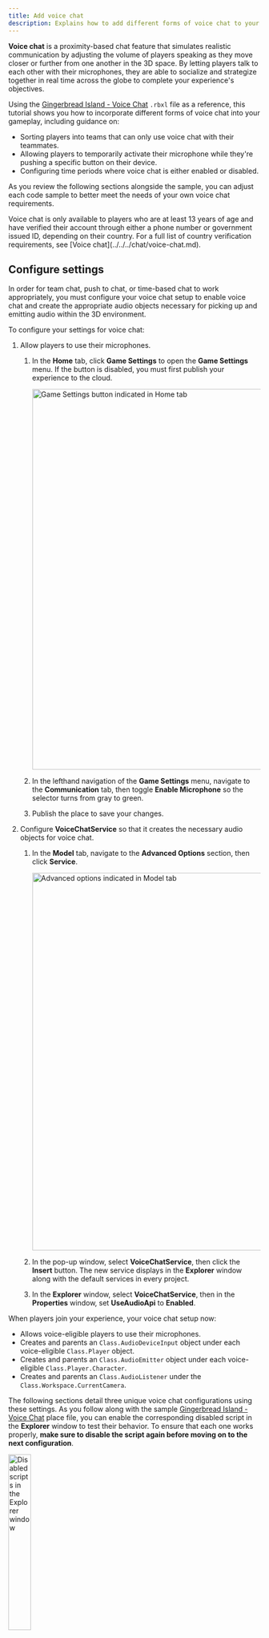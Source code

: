 ```yaml
---
title: Add voice chat
description: Explains how to add different forms of voice chat to your experiences.
---
```


**Voice chat** is a proximity-based chat feature that simulates realistic communication by adjusting the volume of players speaking as they move closer or further from one another in the 3D space. By letting players talk to each other with their microphones, they are able to socialize and strategize together in real time across the globe to complete your experience's objectives.

Using the [Gingerbread Island - Voice Chat](https://www.roblox.com/games/91891961746476/Gingerbread-Island-Voice-Chat) `.rbxl` file as a reference, this tutorial shows you how to incorporate different forms of voice chat into your gameplay, including guidance on:

- Sorting players into teams that can only use voice chat with their teammates.
- Allowing players to temporarily activate their microphone while they're pushing a specific button on their device.
- Configuring time periods where voice chat is either enabled or disabled.

As you review the following sections alongside the sample, you can adjust each code sample to better meet the needs of your own voice chat requirements.

<Alert severity="info">
Voice chat is only available to players who are at least 13 years of age and have verified their account through either a phone number or government issued ID, depending on their country. For a full list of country verification requirements, see [Voice chat](../../../chat/voice-chat.md).
</Alert>

## Configure settings

In order for team chat, push to chat, or time-based chat to work appropriately, you must configure your voice chat setup to enable voice chat and create the appropriate audio objects necessary for picking up and emitting audio within the 3D environment.

To configure your settings for voice chat:

1. Allow players to use their microphones.
   1. In the **Home** tab, click **Game Settings** to open the **Game Settings** menu. If the button is disabled, you must first publish your experience to the cloud.

      <img src="../../../assets/studio/general/Home-Tab-Game-Settings.png" width="760" alt="Game Settings button indicated in Home tab" />

   1. In the lefthand navigation of the **Game Settings** menu, navigate to the **Communication** tab, then toggle **Enable Microphone** so the selector turns from gray to green.
   1. Publish the place to save your changes.
1. Configure **VoiceChatService** so that it creates the necessary audio objects for voice chat.
   1. In the **Model** tab, navigate to the **Advanced Options** section, then click **Service**.

      <img src="../../../assets/studio/general/Model-Tab-Advanced-Options.png" width="754" alt="Advanced options indicated in Model tab" />

   1. In the pop-up window, select **VoiceChatService**, then click the **Insert** button. The new service displays in the **Explorer** window along with the default services in every project.
   1. In the **Explorer** window, select **VoiceChatService**, then in the **Properties** window, set **UseAudioApi** to **Enabled**.

When players join your experience, your voice chat setup now:

- Allows voice-eligible players to use their microphones.
- Creates and parents an `Class.AudioDeviceInput` object under each voice-eligible `Class.Player` object.
- Creates and parents an `Class.AudioEmitter` object under each voice-eligible `Class.Player.Character`.
- Creates and parents an `Class.AudioListener` under the `Class.Workspace.CurrentCamera`.

The following sections detail three unique voice chat configurations using these settings. As you follow along with the sample [Gingerbread Island - Voice Chat](https://www.roblox.com/games/91891961746476/Gingerbread-Island-Voice-Chat) place file, you can enable the corresponding disabled script in the **Explorer** window to test their behavior. To ensure that each one works properly, **make sure to disable the script again before moving on to the next configuration**.

<img src="../../../assets/tutorials/add-voice-chat/DisabledScripts.jpg" width="30%" alt="Disabled scripts in the Explorer window" />

## Add team chat

**Team chat** is a voice chat configuration in which only players on the same team can speak or hear one another in an experience. Integrating team chat into your gameplay is useful when you want players to collaborate and strategize together to solve problems in the experiences, such as coordinating information for enemy team positions, resources, and assignments.

To recreate the team voice chat in the sample [Gingerbread Island - Voice Chat](https://www.roblox.com/games/91891961746476/Gingerbread-Island-Voice-Chat) place file:

1. In the **Explorer** window, insert a **Script** into **ServerScriptService**.
1. Rename the script **TeamChat**, then paste the following code into the script:

   ``` lua
   local Teams = game:GetService("Teams")
   local Players = game:GetService("Players")

   local redTeam = Instance.new("Team", Teams)
   redTeam.TeamColor = BrickColor.new("Bright red")
   redTeam.AutoAssignable = true
   redTeam.Name = "Red Team"

   local blueTeam = Instance.new("Team", Teams)
   blueTeam.TeamColor = BrickColor.new("Bright blue")
   blueTeam.AutoAssignable = true
   blueTeam.Name = "Blue Team"

   local function getUserIds(team : Team) : {number}
	   local userIds = {}
	   for _, player : Player in team:GetPlayers() do
		   table.insert(userIds, player.UserId)
	   end
	   return userIds
   end

   local function getDevices(team : Team) : {AudioDeviceInput}
	   local devices = {}
	   for _, player : Player in team:GetPlayers() do
		   local device : AudioDeviceInput = player:FindFirstChild("AudioDeviceInput")
		   if not device then
			   continue
		   end
		   table.insert(devices, device)
	   end
	   return devices
   end

   local function updateTeam(team : Team)
	   local users = getUserIds(team)
	   for _, device in getDevices(team) do
		   device.AccessType = Enum.AccessModifierType.Allow
		   device:SetUserIdAccessList(users)
	   end
   end

   local function onDeviceAdded(device : AudioDeviceInput)
	   local player : Player = device.Parent
	   if player.Team then
		   updateTeam(player.Team)
	   end
   end

   local function onPlayerAdded(player : Player)
	   local device = player:FindFirstChild("AudioDeviceInput")
	   if device then
		   onDeviceAdded(device)
	   end
	   player.ChildAdded:Connect(function(child)
		   if child.Name == "AudioDeviceInput" then
			   onDeviceAdded(child)
		   end
	   end)
   end

   updateTeam(blueTeam)
   updateTeam(redTeam)

   for _, player in Players:GetPlayers() do
	   onPlayerAdded(player)
   end

   Players.PlayerAdded:Connect(onPlayerAdded)
   blueTeam.PlayerAdded:Connect(function() updateTeam(blueTeam) end)
   blueTeam.PlayerRemoved:Connect(function() updateTeam(blueTeam) end)
   redTeam.PlayerAdded:Connect(function() updateTeam(redTeam) end)
   redTeam.PlayerRemoved:Connect(function() updateTeam(redTeam) end)
   ```

   <BaseAccordion>
   <AccordionSummary>
     <Typography variant="h4">Code explanation</Typography>
   </AccordionSummary>
   <AccordionDetails>
      The script starts by getting the `Class.Teams` and `Class.Players` services so that it can use their out-of-the-box functionality to sort players into teams as soon as they join the experience. For example, without any additional scripting effort, the `Class.Teams` service handles actions like:

      - Sorting and balancing players evenly into each team.
      - Grouping players under their team on the leaderboard.
      - Tinting player names in the 3D space to their corresponding team color.

      Using this service, the script creates two distinct `Class.Team` objects with different `Class.Team.Color|Color` properties values to represent each team: **bright red** for one team and **bright blue** for the other.

      The script then defines three functions where the bulk of the work occurs for setting up the team voice chat configuration:

      - `getUserIds` - Returns an array of userIDs for all players in a team.
      - `getDevices` - Returns an array of `Class.AudioDeviceInput` objects for all players in a team. Every Class.`AudioDeviceInput` object represents a player's **physical microphone** in the real world.
      - `updateTeam` - Retrieves all userIDs from `getUserIds`, iterates over the `Class.AudioDeviceInput` objects from `getDevices`, sets their `Enum.AccessModifierType` property to **Allow** so that only the userIDs in each team are permitted to hear from the microphones of their teammates, then updates the `SetUserIdAccessList` with the userIDs from the team.

      The remainder of the script controls how these functions and event listeners work together:

      - When a new player joins the experience, the script verifies if the player has a microphone and updates their team.
      - When the script detects a new `Class.AudioDeviceInput` object, it calls `updateTeam` for their respective red or blue team.
      - As players join or leave the experience, the script connects to the `PlayerAdded` and `PlayerRemoved` events to update each team's settings.
   </AccordionDetails>
   </BaseAccordion>

1. Playtest the experience with a couple friends to verify that teammates from each team can only hear each other through voice chat.

## Add push to chat

**Push to chat** is a voice chat configuration in which players are only able to activate their microphone within an experience while they press and hold a specific button on their device. Integrating push to chat into your gameplay is useful when you want players to have more privacy and control when they want to be heard over other players and ambient noise.

To recreate the push to voice chat in the sample [Gingerbread Island - Voice Chat](https://www.roblox.com/games/91891961746476/Gingerbread-Island-Voice-Chat) place file:

1. In the **Explorer** window, insert a **Script** into **ReplicatedStorage**.
1. In the **Properties** window, set **RunContext** to **Client** so that the script only controls the local player's microphone.
1. Rename the script **PushToChat**, then paste the following code into the script:

   ``` lua
   local Players = game:GetService("Players")
   local UserInputService = game:GetService("UserInputService")

   local audioIn: AudioDeviceInput = Players.LocalPlayer:WaitForChild("AudioDeviceInput")
   local pushToTalkKey = Enum.KeyCode.V

   audioIn.Muted = true

   UserInputService.InputBegan:Connect(function(input: InputObject)
       if input.KeyCode == pushToTalkKey then
           audioIn.Muted = false
       end
   end)

   UserInputService.InputEnded:Connect(function(input: InputObject)
       if input.KeyCode == pushToTalkKey then
           audioIn.Muted = true
       end
   end)
   ```

   <BaseAccordion>
   <AccordionSummary>
     <Typography variant="h4">Code explanation</Typography>
   </AccordionSummary>
   <AccordionDetails>
      The script starts by getting:

      - The `Class.Players` service so that it can reference all players within the experience.
      - The `Class.UserInputService` service so that it can check when a player presses buttons on their device.
      - The local player's `Class.AudioDeviceInput` object, or physical microphone on their device.

      The script then:

      - Sets the `V` key to be the button the player needs to press and hold in order to speak into their microphone.
      - Mutes the player's microphone.

      The remainder of the script sets up two event listeners for `InputBegan` and `InputEnded` from `Class.UserInputService`. When they press down the `V` key, the `InputBegan` event unmutes the player's microphone, and when they release the `V` key, the `InputEnded` event mutes their microphone again.
   </AccordionDetails>
   </BaseAccordion>

1. Playtest the experience to verify that players can only hear each other through voice chat when they are pressing the `V` key.

## Add time-based chat

**Time-based chat** is a voice chat configuration in which players are only able to speak and hear one another during a set period of time. Integrating time-based chat into your gameplay is useful when you want players to carefully plan how they communicate with each other during specific game phases, such as during round-based discussions or after cutscenes.

To recreate the time-based voice chat in the sample [Gingerbread Island - Voice Chat](https://www.roblox.com/games/91891961746476/Gingerbread-Island-Voice-Chat) place file:

1. In the **Explorer** window, insert a **Script** into **ServerScriptService**.
1. Rename the script **TimeBasedChat**, then paste the following code into the script:

   ``` lua
   local Players = game:GetService("Players")
   local muteAll = false

   local function toggleMuteAll()
	   muteAll = not muteAll
	   for _, player in Players:GetPlayers() do
		   local device : AudioDeviceInput = player:FindFirstChild("AudioDeviceInput")
		   if not device then
			   continue
		   end
		   device.Muted = muteAll
	   end
   end

   while true do
	   task.wait(15) -- every 15 seconds
	   toggleMuteAll() -- either allow people to speak, or prevent them from speaking
   end
   ```

   <BaseAccordion>
   <AccordionSummary>
     <Typography variant="h4">Code explanation</Typography>
   </AccordionSummary>
   <AccordionDetails>
      This script starts by getting the `Class.Players` service so it can reference its functionality to manage all players in the experience. It then sets a flag `muteAll` to **false**, which the following `toggleMuteAll` function uses to toggle voice chat on and off.

      Let's review the `toggleMuteAll` function:

      - It starts by looping through all players in the experience using `Class.Players.GetPlayers`.
      - For each player, it checks to see if it has a child `Class.AudioDeviceInput` object, or physical microphone on their device.
      - If they do, the function sets the `Class.AudioDeviceInput` object's `Class.AudioDeviceInput.Muted|Muted` property to the value of `muteAll`. For example, if `muteAll` is **true**, the player's microphone is disabled, and if `muteAll` is **false**, the player's microphone is enabled.

      The script then enters an infinite loop, waiting 15 seconds to mute and unmute all `Class.AudioDeviceInput` objects.
   </AccordionDetails>
   </BaseAccordion>

1. Playtest the experience to verify that players can only hear each other through voice chat in 15 second increments.
